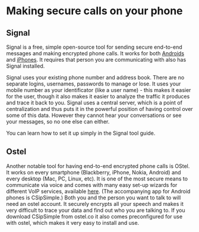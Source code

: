[Title]: # (Making secure calls on your phone)
[Order]: # (2)

# Making secure calls on your phone

## Signal

Signal is a free, simple open-source tool for sending secure end-to-end messages and making encrypted phone calls.  It works for both [Androids](https://play.google.com/store/apps/details?id=org.thoughtcrime.securesms) and [iPhones](https://itunes.apple.com/ie/app/signal-private-messenger/id874139669). It requires that person you are communicating with also has Signal installed.

Signal uses your existing phone number and address book. There are no separate logins, usernames, passwords to manage or lose. It uses your mobile number as your identificator (like a user name) - this makes it easier for the user, though it also makes it easier to analyze the traffic it produces and trace it back to you. Signal uses a central server, which is a point of centralization and thus puts it in the powerful position of having control over some of this data. However they cannot hear your conversations or see your messages, so no one else can either.

You can learn how to set it up simply in the Signal tool guide.

## Ostel

Another notable tool for having end-to-end encrypted phone calls is OStel. It works on every smartphone (Blackberry, iPhone, Nokia, Android) and every desktop (Mac, PC, Linux, etc). It is one of the most secure means to communicate via voice and comes with many easy set-up wizards for different VoIP services, available [here](https://ostel.co/). (The accompanying app for Android phones is CSipSimple.) Both you and the person you want to talk to will need an ostel account. It securely encrypts all your speech and makes it very difficult to trace your data and find out who you are talking to. If you download CSipSimple from ostel.co it also comes preconfigured for use with ostel, which makes it very easy to install and use.
